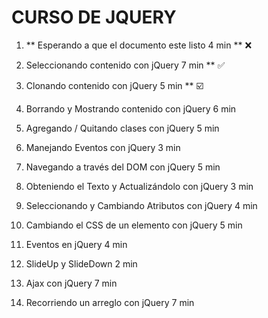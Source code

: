 # CURSO DE JQUERY

1. ** Esperando a que el documento este listo 4 min ** :x:

1. Seleccionando contenido con jQuery 7 min ** :white_check_mark:

1. Clonando contenido con jQuery 5 min ** :ballot_box_with_check:

1. Borrando y Mostrando contenido con jQuery
6 min

1. Agregando / Quitando clases con jQuery
5 min

1. Manejando Eventos con jQuery
3 min

1. Navegando a través del DOM con jQuery
5 min

1. Obteniendo el Texto y Actualizándolo con jQuery
3 min

1. Seleccionando y Cambiando Atributos con jQuery
4 min

1. Cambiando el CSS de un elemento con jQuery
5 min

1. Eventos en jQuery
4 min

1. SlideUp y SlideDown
2 min

1. Ajax con jQuery
7 min

1. Recorriendo un arreglo con jQuery
7 min
